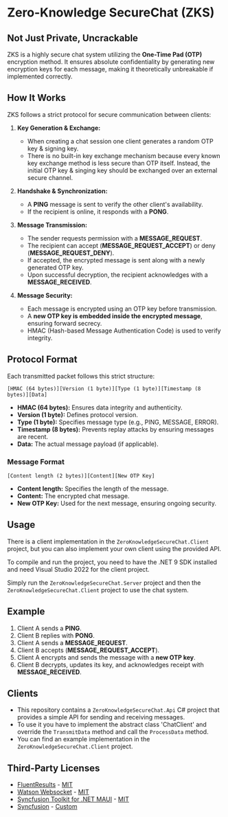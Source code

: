 # Zero-Knowledge SecureChat (ZKS)

## Not Just Private, Uncrackable

ZKS is a highly secure chat system utilizing the **One-Time Pad (OTP)** encryption method. It ensures absolute confidentiality by generating new encryption keys for each message, making it theoretically unbreakable if implemented correctly.

## How It Works

ZKS follows a strict protocol for secure communication between clients:

1. **Key Generation & Exchange:**
   - When creating a chat session one client generates a random OTP key & signing key.
   - There is no built-in key exchange mechanism because every known key exchange method is less secure than OTP itself. Instead, the initial OTP key & singing key should be exchanged over an external secure channel.

2. **Handshake & Synchronization:**
   - A **PING** message is sent to verify the other client's availability.
   - If the recipient is online, it responds with a **PONG**.

3. **Message Transmission:**
   - The sender requests permission with a **MESSAGE_REQUEST**.
   - The recipient can accept (**MESSAGE_REQUEST_ACCEPT**) or deny (**MESSAGE_REQUEST_DENY**).
   - If accepted, the encrypted message is sent along with a newly generated OTP key.
   - Upon successful decryption, the recipient acknowledges with a **MESSAGE_RECEIVED**.

4. **Message Security:**
   - Each message is encrypted using an OTP key before transmission.
   - A **new OTP key is embedded inside the encrypted message**, ensuring forward secrecy.
   - HMAC (Hash-based Message Authentication Code) is used to verify integrity.

## Protocol Format

Each transmitted packet follows this strict structure:

```text
[HMAC (64 bytes)][Version (1 byte)][Type (1 byte)][Timestamp (8 bytes)][Data]
```

- **HMAC (64 bytes):** Ensures data integrity and authenticity.
- **Version (1 byte):** Defines protocol version.
- **Type (1 byte):** Specifies message type (e.g., PING, MESSAGE, ERROR).
- **Timestamp (8 bytes):** Prevents replay attacks by ensuring messages are recent.
- **Data:** The actual message payload (if applicable).

### Message Format

```text
[Content length (2 bytes)][Content][New OTP Key]
```

- **Content length:** Specifies the length of the message.
- **Content:** The encrypted chat message.
- **New OTP Key:** Used for the next message, ensuring ongoing security.

## Usage

There is a client implementation in the `ZeroKnowledgeSecureChat.Client` project, but you can also implement your own client using the provided API.

To compile and run the project, you need to have the .NET 9 SDK installed and need Visual Studio 2022 for the client project.

Simply run the `ZeroKnowledgeSecureChat.Server` project and then the `ZeroKnowledgeSecureChat.Client` project to use the chat system.

## Example

1. Client A sends a **PING**.
2. Client B replies with **PONG**.
3. Client A sends a **MESSAGE_REQUEST**.
4. Client B accepts (**MESSAGE_REQUEST_ACCEPT**).
5. Client A encrypts and sends the message with a **new OTP key**.
6. Client B decrypts, updates its key, and acknowledges receipt with **MESSAGE_RECEIVED**.

## Clients

- This repository contains a `ZeroKnowledgeSecureChat.Api` C# project that provides a simple API for sending and receiving messages.
- To use it you have to implement the abstract class 'ChatClient' and override the `TransmitData` method and call the `ProcessData` method.
- You can find an example implementation in the `ZeroKnowledgeSecureChat.Client` project.

## Third-Party Licenses

- [FluentResults](https://github.com/altmann/FluentResults) - [MIT](https://github.com/altmann/FluentResults/blob/master/LICENSE)
- [Watson Websocket](https://github.com/jchristn/WatsonWebsocket) - [MIT](https://github.com/jchristn/WatsonWebsocket/blob/master/LICENSE.md)
- [Syncfusion Toolkit for .NET MAUI](https://github.com/syncfusion/maui-toolkit) - [MIT](https://github.com/syncfusion/maui-toolkit/blob/main/LICENSE.txt)
- [Syncfusion](https://www.syncfusion.com/) - [Custom](https://www.nuget.org/packages/Syncfusion.Maui.Chat/28.2.9/License)